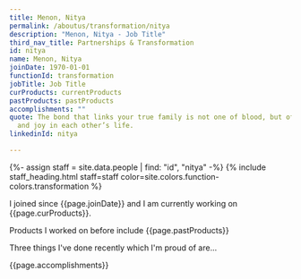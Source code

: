 ```yaml
---
title: Menon, Nitya
permalink: /aboutus/transformation/nitya
description: "Menon, Nitya - Job Title"
third_nav_title: Partnerships & Transformation
id: nitya
name: Menon, Nitya
joinDate: 1970-01-01
functionId: transformation
jobTitle: Job Title
curProducts: currentProducts
pastProducts: pastProducts
accomplishments: ""
quote: The bond that links your true family is not one of blood, but of respect
  and joy in each other’s life.
linkedinId: nitya

---
```


{%- assign staff = site.data.people | find: "id", "nitya" -%}
{% include staff_heading.html staff=staff color=site.colors.function-colors.transformation %}

<p>I joined since {{page.joinDate}} and I am currently working on {{page.curProducts}}.</p>

<p>Products I worked on before include {{page.pastProducts}}</p>

<p>Three things I've done recently which I'm proud of are...</p>
{{page.accomplishments}}
